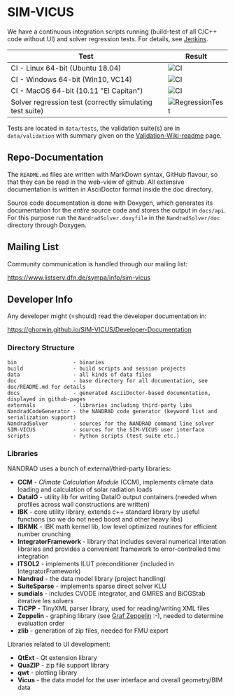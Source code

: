 # SIM-VICUS

We have a continuous integration scripts running (build-test of all C/C++ code without UI) and solver regression tests. For details, see [Jenkins](https://baukli01.arch.tu-dresden.de/jenkins).

| Test | Result|
|-----|-----|
| CI - Linux 64-bit (Ubuntu 18.04) | ![CI](https://baukli01.arch.tu-dresden.de/jenkins/job/NR-Linux-SimVicus-Trunk/badge)  |
| CI - Windows 64-bit (Win10, VC14) | ![CI](https://baukli01.arch.tu-dresden.de/jenkins/job/NR64-Win-SimVicus-Trunk/badge)  |
| CI - MacOS 64-bit (10.11 "El Capitan") | ![CI](https://baukli01.arch.tu-dresden.de/jenkins/job/NR-IOS-SimVicus-Trunk/badge)  |
| Solver regression test (correctly simulating test suite) | ![RegressionTest](https://baukli01.arch.tu-dresden.de/jenkins/view/Daily-Tests/NR-Linux-SimVicus-Trunk/badge)  |

Tests are located in `data/tests`, the validation suite(s) are in `data/validation` with summary given on the [Validation-Wiki-readme](https://github.com/ghorwin/SIM-VICUS/tree/master/data/validation/SimQuality) page.

## Repo-Documentation

The `README.md` files are written with MarkDown syntax, GitHub flavour, so that they can be read in the web-view of github.
All extensive documentation is written in AsciiDoctor format inside the doc directory.

Source code documentation is done with Doxygen, which generates its documentation for the _entire_ source code and stores
the output in `docs/api`. For this purpose run the `NandradSolver.doxyfile` in the `NandradSolver/doc` directory through Doxygen.


## Mailing List 

Community communication is handled through our mailing list:

https://www.listserv.dfn.de/sympa/info/sim-vicus


## Developer Info

Any developer might (=should) read the developer documentation in:

https://ghorwin.github.io/SIM-VICUS/Developer-Documentation

### Directory Structure

```
bin                  - binaries
build                - build scripts and session projects
data                 - all kinds of data files
doc                  - base directory for all documentation, see doc/README.md for details
docs                 - generated AsciiDoctor-based documentation, displayed in github-pages
externals            - libraries including third-party libs
NandradCodeGenerator - the NANDRAD code generator (keyword list and serialization support)
NandradSolver        - sources for the NANDRAD command line solver
SIM-VICUS            - sources for the SIM-VICUS user interface
scripts              - Python scripts (test suite etc.)
```

### Libraries

NANDRAD uses a bunch of external/third-party libraries:

* **CCM** - _Climate Calculation Module_ (CCM), implements climate data loading and calculation of solar radiation loads
* **DataIO** - utility lib for writing DataIO output containers (needed when profiles across wall constructions are written)
* **IBK** - core utility library, extends c++ standard library by useful functions (so we do not need boost and other heavy libs)
* **IBKMK** - IBK math kernel lib, low level optimized routines for efficient number crunching
* **IntegratorFramework** - library that includes several numerical interation libraries and provides a convenient framework to error-controlled time integration
* **ITSOL2** - implements ILUT preconditioner (included in IntegratorFramework)
* **Nandrad** - the data model library (project handling)
* **SuiteSparse** - implements sparse direct solver KLU
* **sundials** - includes CVODE integrator, and GMRES and BiCGStab iterative les solvers
* **TiCPP** - TinyXML parser library, used for reading/writing XML files
* **Zeppelin** - graphing library (see [Graf Zeppelin](https://de.wikipedia.org/wiki/Ferdinand_von_Zeppelin) :-), needed to determine evaluation order
* **zlib** - generation of zip files, needed for FMU export

Libraries related to UI development:

* **QtExt** - Qt extension library
* **QuaZIP** - zip file support library
* **qwt** - plotting library
* **Vicus** - the data model for the user interface and overall geometry/BIM data

